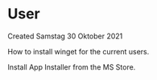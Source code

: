 # User
Created Samstag 30 Oktober 2021

How to install winget for the current users.

Install App Installer from the MS Store.

